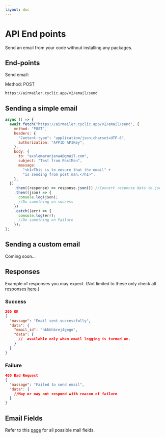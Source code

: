 ```yaml
---
layout: doc
---
```


# API End points

Send an email from your code without installing any packages.

## End-points

Send email:

Method: POST

```link
https://airmailer.cyclic.app/v2/email/send
```

## Sending a simple email

```js
async () => {
  await fetch("https://airmailer.cyclic.app/v2/email/send", {
    method: "POST",
    headers: {
      "Content-type": "application/json;charset=UTF-8",
      authorization: "APPID APIKey",
    },
    body: {
      to: "axolemaranjana4@gmail.com",
      subject: "Test from PostMan",
      massage:
        "<h1>This is to ensure that the email" +
        "is sending from post man.</h1>",
    },
  })
    .then((response) => response.json()) //Convert response data to json.
    .then((json) => {
      console.log(json);
      //Do something on success
    })
    .catch((err) => {
      console.log(err);
      //Do something on Failure
    });
};
```

## Sending a custom email

Coming soon...

## Responses

Example of responses you may expect. (Not limited to these only check all responses <a href="/pages/docs/user-guides/#responses">here</a>.)

### Success

```json
200 OK
{
  "massage": "Email sent successfully",
  "data": {
    "email_id": "hkhbhbrej4gegm",
    "data": {
      //  available only when email logging is turned on.
    }
  }
}

```

### Failure

```json
400 Bad Request
{
  "massage": "Failed to send email",
  "data": {
    //May or may not respond with reason of failure
  }
}

```
## Email Fields

Refer to this [page](../user-guides/send/index.md) for all possible mail fields.